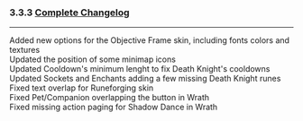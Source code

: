 ### 3.3.3 [Complete Changelog](https://github.com/eltreum0/eltruism/blob/main/Changelog.md)
___
Added new options for the Objective Frame skin, including fonts colors and textures\
Updated the position of some minimap icons\
Updated Cooldown's minimum lenght to fix Death Knight's cooldowns\
Updated Sockets and Enchants adding a few missing Death Knight runes\
Fixed text overlap for Runeforging skin\
Fixed Pet/Companion overlapping the button in Wrath\
Fixed missing action paging for Shadow Dance in Wrath
